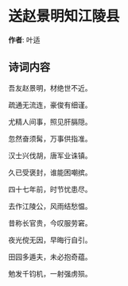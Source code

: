 # 送赵景明知江陵县

**作者**: 叶适

## 诗词内容

吾友赵景明，材绝世不近。

疏通无流连，豪俊有细谨。

尤精人间事，照见肝膈隠。

忽然奋须髯，万事供指准。

汉士兴伐胡，唐军业诛镇。

久已受褒封，谁能困嘲摈。

四十七年前，时节忧患尽。

去作江陵公，风雨结愁愠。

昔称长官贵，今叹服劳窘。

夜光傥无因，早晦行自引。

田园多遁夫，未必抱奇蕴。

勉发千钧机，一射强虏殒。

